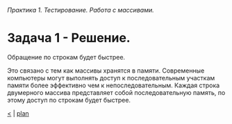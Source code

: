_Практика 1. Тестирование. Работа с массивами._

# Задача 1 - Решение.

Обращение по строкам будет быстрее.

Это связано с тем как массивы хранятся в памяти. Современные компьютеры могут выполнять доступ к последовательным участкам памяти более эффективно чем к непоследовательным. Каждая строка двумерного массива представляет собой последовательную память, по этому доступ по строкам будет быстрее.

[<](9.md) | [plan](../practice.md)
